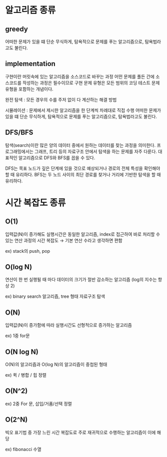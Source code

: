 # 알고리즘 종류

## greedy

어떠한 문제가 있을 떄 단순 무식하게, 탐욕적으로 문제를 푸는 알고리즘으로, 탐욕법라고도 불린다.

## implementation

구현이란 머릿속에 있는 알고리즘을 소스코드로 바꾸는 과정
어떤 문제를 풀든 간에 소스코드를 작성하는 과정은 필수이므로 구현 문제 유형은 모든 범위의
코딩 테스트 문제 유형을 포함하는 개념이다.

완전 탐색 : 모든 경우의 수를 주저 없이 다 계산하는 해결 방법

시뮬레이션 : 문제에서 제시한 알고리즘을 한 단계씩 차례대로 직접 수행
어떠한 문제가 있을 떄 단순 무식하게, 탐욕적으로 문제를 푸는 알고리즘으로, 탐욕법라고도 불린다.

## DFS/BFS

탐색(search)이란 많은 양의 데이터 중에서 원하는 데이터를 찾는 과정을 의미한다.
프로그래밍에서는 그래프, 트리 등의 자료구조 안에서 탐색을 하는 문제를 자주 다룬다. 대표적인 알고리즘으로
DFS와 BFS를 꼽을 수 있다.

DFS는 목표 노드가 깊은 단계에 있을 것으로 예상되거나 경로의 전체 특성을 확인해야 할 때 유리하다.
BFS는 두 노드 사이의 최단 경로를 찾거나 거리에 기반한 탐색을 할 때 유리하다.
<br>

# 시간 복잡도 종류

## O(1)

입력값(N)이 증가해도 실행시간은 동일한 알고리즘, index로 접근하여 바로 처리할 수 있는 연산 과정의 시간 복잡도 → 기본 연산 수라고 생각하면 편함

ex) stack의 push, pop

## O(log N)

연산이 한 번 실행될 때 마다 데이터의 크기가 절반 감소하는 알고리즘 (log의 지수는 항상 2)

ex) binary search 알고리즘, tree 형태 자료구조 탐색

## O(N)

입력값(N)이 증가함에 따라 실행시간도 선형적으로 증가하는 알고리즘

ex) 1중 for문

## O(N log N)

O(N)의 알고리즘과 O(log N)의 알고리즘이 중첩된 형태

ex) 퀵 / 병합 / 힙 정렬

## O(N^2)

ex) 2중 For 문, 삽입/거품/선택 정렬

## O(2^N)

빅오 표기법 중 가장 느린 시간 복잡도로 주로 재귀적으로 수행하는 알고리즘이 이에 해당

ex) fibonacci 수열
